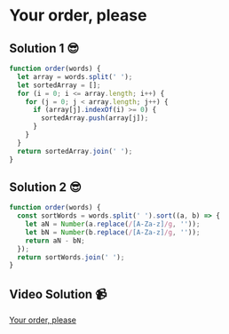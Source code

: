 # Your order, please

## Solution 1 😎

```javascript
function order(words) {
  let array = words.split(' ');
  let sortedArray = [];
  for (i = 0; i <= array.length; i++) {
    for (j = 0; j < array.length; j++) {
      if (array[j].indexOf(i) >= 0) {
        sortedArray.push(array[j]);
      }
    }
  }
  return sortedArray.join(' ');
}
```

## Solution 2 😎

```javascript
function order(words) {
  const sortWords = words.split(' ').sort((a, b) => {
    let aN = Number(a.replace(/[A-Za-z]/g, ''));
    let bN = Number(b.replace(/[A-Za-z]/g, ''));
    return aN - bN;
  });
  return sortWords.join(' ');
}
```

## Video Solution 📹

[Your order, please](https://edpuzzle.com/assignments/63c71ff3ac840941316902bc/watch)
